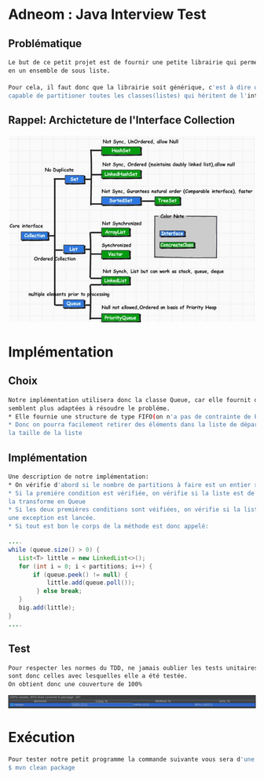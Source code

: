 # Adneom : Java Interview Test

## Problématique
```sh
Le but de ce petit projet est de fournir une petite librairie qui permet de partitioner une liste 
en un ensemble de sous liste.

Pour cela, il faut donc que la librairie soit générique, c'est à dire que notre librairie doit etre
capable de partitioner toutes les classes(listes) qui héritent de l'interface collection.
```
## Rappel: Archicteture de l'Interface Collection
![Alt text](https://github.com/MarLeo/adneom/blob/master/collection.jpg)

# Implémentation

## Choix
```sh
Notre implémentation utilisera donc la classe Queue, car elle fournit des méthodes qui nous
semblent plus adaptées à résoudre le probléme.
* Elle fournie une structure de type FIFO(on n'a pas de contrainte de Priorité ici)
* Donc on pourra facilement retirer des éléments dans la liste de départ, tout en réduisant 
la taille de la liste
```

## Implémentation
```sh
Une description de notre implémentation:
* On vérifie d'abord si le nombre de partitions à faire est un entier > 0, sinon une exception est lancée.
* Si la premiére condition est vérifiée, on vérifie si la liste est de type Queue, sinon on 
la transforme en Queue
* Si les deux premières conditions sont véifiées, on vérifie si la liste est vide , si oui 
une exception est lancée.
* Si tout est bon le corps de la méthode est donc appelé:
```
```java
....
while (queue.size() > 0) {
   List<T> little = new LinkedList<>();
   for (int i = 0; i < partitions; i++) {
       if (queue.peek() != null) {
           little.add(queue.poll());
        } else break;
   }
   big.add(little);
}
....
```

## Test
```sh
Pour respecter les normes du TDD, ne jamais oublier les tests unitaires!!! Les librairies hamcrest et JUnit
sont donc celles avec lesquelles elle a été testée.
On obtient donc une couverture de 100%
```
![Alt text](https://github.com/MarLeo/adneom/blob/master/couverture.PNG)

# Exécution
```sh
Pour tester notre petit programme la commande suivante vous sera d'une grande aide:
$ mvn clean package
```


